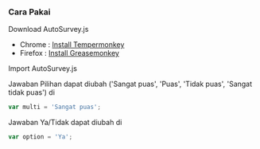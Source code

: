 ### Cara Pakai

Download AutoSurvey.js

* Chrome : [Install Tempermonkey](https://chrome.google.com/webstore/detail/tampermonkey/dhdgffkkebhmkfjojejmpbldmpobfkfo?hl=en)
* Firefox : [Install Greasemonkey](https://addons.mozilla.org/en-US/firefox/addon/greasemonkey/)

Import AutoSurvey.js

Jawaban Pilihan dapat diubah ('Sangat puas', 'Puas', 'Tidak puas', 'Sangat tidak puas') di
```javascript
var multi = 'Sangat puas';
```

Jawaban Ya/Tidak dapat diubah di
```javascript
var option = 'Ya';
```
